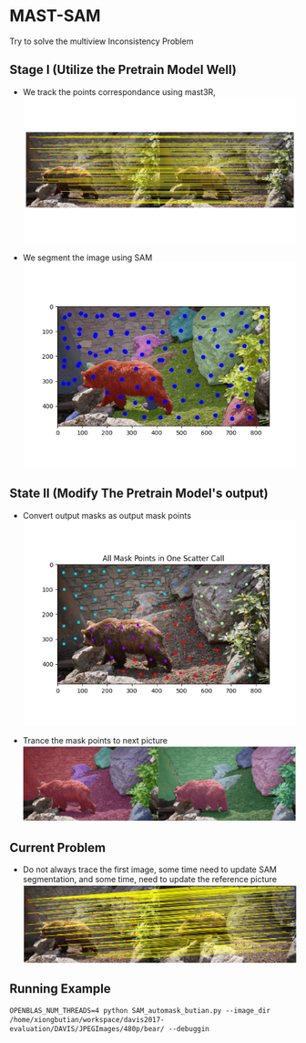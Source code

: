 # MAST-SAM 
Try to solve the multiview Inconsistency Problem

## Stage I (Utilize the Pretrain Model Well)
- We track the points correspondance using mast3R, 
![Correspondance of two adjancent picture](assets/correspondance.png)

- We segment the image using SAM
![AutoSegmentation](assets/rawSegmentation.png)

## State II (Modify The Pretrain Model's output)
- Convert output masks as output mask points
![Mask Point](assets/mask_point.png)

- Trance the mask points to next picture 
![Traced SAM](assets/traced_result.png)

## Current Problem
- Do not always trace the first image, some time need to update SAM segmentation, and some time, need to update the reference picture
![Limitation](assets/far_lag.png)




## Running Example
```
OPENBLAS_NUM_THREADS=4 python SAM_automask_butian.py --image_dir /home/xiongbutian/workspace/davis2017-evaluation/DAVIS/JPEGImages/480p/bear/ --debuggin
```